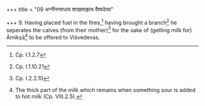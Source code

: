 +++
title = "09 अग्नीनन्वाधाय शाखामाहृत्य वैश्वदेव्या"

+++
9. Having placed fuel in the fires,[^1] having brought a branch[^2] he seperates the calves (from their mother)[^3] for the sake of (getting milk for) Āmikṣā[^4] to be offered to Viśvedevas.  


[^1]: Cp. I.1.2.7  

[^2]: Cp. I.1.10.21  

[^3]: Cp. I.2.2.10  

[^4]: The thick part of the milk which remains when something sour is added to hot milk (Cp. VIII.2.5).
